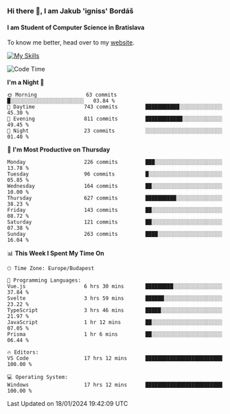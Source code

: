 ### Hi there 👋, I am Jakub 'igniss' Bordáš

#### I am Student of Computer Science in Bratislava
To know me better, head over to my [website](https://bordas.sk).

[![My Skills](https://skillicons.dev/icons?i=js,html,css,figma,svelte,java,kotlin,python,postgresql,typescript,nest,nodejs)](https://bordas.sk)


<!--START_SECTION:waka-->
![Code Time](http://img.shields.io/badge/Code%20Time-1%2C363%20hrs%2033%20mins-blue)

**I'm a Night 🦉** 

```text
🌞 Morning                63 commits          █░░░░░░░░░░░░░░░░░░░░░░░░   03.84 % 
🌆 Daytime                743 commits         ███████████░░░░░░░░░░░░░░   45.30 % 
🌃 Evening                811 commits         ████████████░░░░░░░░░░░░░   49.45 % 
🌙 Night                  23 commits          ░░░░░░░░░░░░░░░░░░░░░░░░░   01.40 % 
```
📅 **I'm Most Productive on Thursday** 

```text
Monday                   226 commits         ███░░░░░░░░░░░░░░░░░░░░░░   13.78 % 
Tuesday                  96 commits          █░░░░░░░░░░░░░░░░░░░░░░░░   05.85 % 
Wednesday                164 commits         ██░░░░░░░░░░░░░░░░░░░░░░░   10.00 % 
Thursday                 627 commits         ██████████░░░░░░░░░░░░░░░   38.23 % 
Friday                   143 commits         ██░░░░░░░░░░░░░░░░░░░░░░░   08.72 % 
Saturday                 121 commits         ██░░░░░░░░░░░░░░░░░░░░░░░   07.38 % 
Sunday                   263 commits         ████░░░░░░░░░░░░░░░░░░░░░   16.04 % 
```


📊 **This Week I Spent My Time On** 

```text
🕑︎ Time Zone: Europe/Budapest

💬 Programming Languages: 
Vue.js                   6 hrs 30 mins       █████████░░░░░░░░░░░░░░░░   37.84 % 
Svelte                   3 hrs 59 mins       ██████░░░░░░░░░░░░░░░░░░░   23.22 % 
TypeScript               3 hrs 46 mins       █████░░░░░░░░░░░░░░░░░░░░   21.97 % 
JavaScript               1 hr 12 mins        ██░░░░░░░░░░░░░░░░░░░░░░░   07.05 % 
Prisma                   1 hr 6 mins         ██░░░░░░░░░░░░░░░░░░░░░░░   06.44 % 

🔥 Editors: 
VS Code                  17 hrs 12 mins      █████████████████████████   100.00 % 

💻 Operating System: 
Windows                  17 hrs 12 mins      █████████████████████████   100.00 % 
```


 Last Updated on 18/01/2024 19:42:09 UTC
<!--END_SECTION:waka-->
